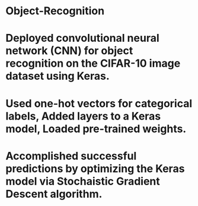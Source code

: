 # Object-Recognition

# Deployed convolutional neural network (CNN) for object recognition on the CIFAR-10 image dataset using Keras.
# Used one-hot vectors for categorical labels, Added layers to a Keras model, Loaded pre-trained weights.
# Accomplished successful predictions by optimizing the Keras model via Stochaistic Gradient Descent algorithm.
